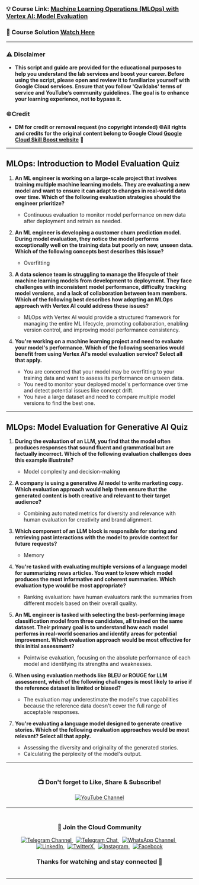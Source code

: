 
### 💡 Course Link: [Machine Learning Operations (MLOps) with Vertex AI: Model Evaluation](https://www.cloudskillsboost.google/course_templates/1080)

### 🚀 Course Solution [Watch Here](https://youtu.be/lxQyrCL6kz0)

---

### ⚠️ Disclaimer
- **This script and guide are provided for  the educational purposes to help you understand the lab services and boost your career. Before using the script, please open and review it to familiarize yourself with Google Cloud services. Ensure that you follow 'Qwiklabs' terms of service and YouTube’s community guidelines. The goal is to enhance your learning experience, not to bypass it.**

### ©Credit
- **DM for credit or removal request (no copyright intended) ©All rights and credits for the original content belong to Google Cloud [Google Cloud Skill Boost website](https://www.cloudskillsboost.google/)** 🙏


---


## **MLOps: Introduction to Model Evaluation Quiz**

1. **An ML engineer is working on a large-scale project that involves training multiple machine learning models. They are evaluating a new model and want to ensure it can adapt to changes in real-world data over time. Which of the following evaluation strategies should the engineer prioritize?**  
   - Continuous evaluation to monitor model performance on new data after deployment and retrain as needed.


2. **An ML engineer is developing a customer churn prediction model. During model evaluation, they notice the model performs exceptionally well on the training data but poorly on new, unseen data. Which of the following concepts best describes this issue?**  
   - Overfitting

3. **A data science team is struggling to manage the lifecycle of their machine learning models from development to deployment. They face challenges with inconsistent model performance, difficulty tracking model versions, and a lack of collaboration between team members. Which of the following best describes how adopting an MLOps approach with Vertex AI could address these issues?**  
   - MLOps with Vertex AI would provide a structured framework for managing the entire ML lifecycle, promoting collaboration, enabling version control, and improving model performance consistency.

4. **You're working on a machine learning project and need to evaluate your model's performance. Which of the following scenarios would benefit from using Vertex AI's model evaluation service? Select all that apply.**  
   - You are concerned that your model may be overfitting to your training data and want to assess its performance on unseen data.
   - You need to monitor your deployed model's performance over time and detect potential issues like concept drift.
   - You have a large dataset and need to compare multiple model versions to find the best one.


---

## **MLOps: Model Evaluation for Generative AI Quiz**

1. **During the evaluation of an LLM, you find that the model often produces responses that sound fluent and grammatical but are factually incorrect. Which of the following evaluation challenges does this example illustrate?**  
   - Model complexity and decision-making


2. **A company is using a generative AI model to write marketing copy. Which evaluation approach would help them ensure that the generated content is both creative and relevant to their target audience?**  
   - Combining automated metrics for diversity and relevance with human evaluation for creativity and brand alignment.


3. **Which component of an LLM block is responsible for storing and retrieving past interactions with the model to provide context for future requests?**  
   - Memory


4. **You're tasked with evaluating multiple versions of a language model for summarizing news articles. You want to know which model produces the most informative and coherent summaries. Which evaluation type would be most appropriate?**  
   - Ranking evaluation: have human evaluators rank the summaries from different models based on their overall quality.

5. **An ML engineer is tasked with selecting the best-performing image classification model from three candidates, all trained on the same dataset. Their primary goal is to understand how each model performs in real-world scenarios and identify areas for potential improvement. Which evaluation approach would be most effective for this initial assessment?**  
   - Pointwise evaluation, focusing on the absolute performance of each model and identifying its strengths and weaknesses.

6. **When using evaluation methods like BLEU or ROUGE for LLM assessment, which of the following challenges is most likely to arise if the reference dataset is limited or biased?**  
   - The evaluation may underestimate the model's true capabilities because the reference data doesn't cover the full range of acceptable responses.


5. **You're evaluating a language model designed to generate creative stories. Which of the following evaluation approaches would be most relevant? Select all that apply.**  
   - Assessing the diversity and originality of the generated stories.
   - Calculating the perplexity of the model's output.


---
   

<div align="center" style="padding: 5px;">
  <h3>📺 Don't forget to Like, Share & Subscribe!</h3>

  <a href="https://www.youtube.com/@techcps">
    <img src="https://img.shields.io/badge/YouTube-TechCPS-FF0000?style=for-the-badge&logo=youtube&logoColor=white" alt="YouTube Channel">
  </a>
</div>

---

<div align="center" style="padding: 5px;">
  <h3>📱 Join the Cloud Community</h3>

  <a href="https://t.me/Techcps">
    <img src="https://img.shields.io/badge/Telegram_Channel-0088cc?style=for-the-badge&logo=telegram&logoColor=white" alt="Telegram Channel">
  </a>
  &nbsp;
  <a href="https://t.me/Techcpschat">
    <img src="https://img.shields.io/badge/Telegram_Chat-0088cc?style=for-the-badge&logo=telegram&logoColor=white" alt="Telegram Chat">
  </a>
  &nbsp;
  <a href="https://whatsapp.com/channel/0029Va9nne147XeIFkXYv71A">
    <img src="https://img.shields.io/badge/WhatsApp_Channel-25D366?style=for-the-badge&logo=whatsapp&logoColor=white" alt="WhatsApp Channel">
  </a>
  &nbsp;
  <a href="https://www.linkedin.com/company/techcps/">
    <img src="https://img.shields.io/badge/LinkedIn-TechCPS-0077B5?style=for-the-badge&logo=linkedin&logoColor=white" alt="LinkedIn">
  </a>
  &nbsp;
  <a href="https://twitter.com/Techcps_/">
    <img src="https://img.shields.io/badge/TwitterX-TechCPS-000000?style=for-the-badge&logo=x&logoColor=white" alt="TwitterX">
  </a>
  &nbsp;
  <a href="https://instagram.com/techcps/">
    <img src="https://img.shields.io/badge/Instagram-TechCPS-E4405F?style=for-the-badge&logo=instagram&logoColor=white" alt="Instagram">
  </a>
  &nbsp;
  <a href="https://facebook.com/techcps/">
    <img src="https://img.shields.io/badge/Facebook-TechCPS-1877F2?style=for-the-badge&logo=facebook&logoColor=white" alt="Facebook">
  </a>

  <h3>Thanks for watching and stay connected 🙂</h3>
</div>

---
